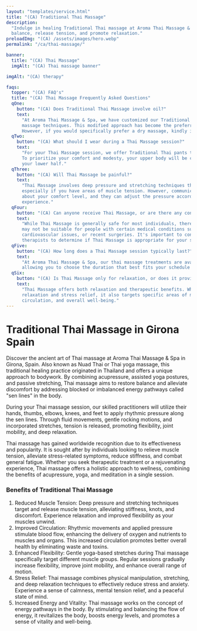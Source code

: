 ```yaml
---
layout: "templates/service.html"
title: "(CA) Traditional Thai Massage"
description:
  "Indulge in healing Traditional Thai massage at Aroma Thai Massage & Spa in Girona. Our skilled therapists restore
  balance, release tension, and promote relaxation."
preloadImg: "(CA) /assets/images/hero.webp"
permalink: "/ca/thai-massage/"

banner:
  title: "(CA) Thai Massage"
  imgAlt: "(CA) Thai massage banner"

imgAlt: "(CA) therapy"

faqs:
  topper: "(CA) FAQ's"
  title: "(CA) Thai Massage Frequently Asked Questions"
  qOne:
    button: "(CA) Does Traditional Thai Massage involve oil?"
    text:
      "At Aroma Thai Massage & Spa, we have customized our Traditional Thai Massage to incorporate both dry and oil
      massage techniques. This modified approach has become the preferred choice for the majority of our customers.
      However, if you would specifically prefer a dry massage, kindly inform your therapist before the session begins."
  qTwo:
    button: "(CA) What should I wear during a Thai Massage session?"
    text:
      "For your Thai Massage session, we offer Traditional Thai pants to ensure your comfort and allow ease of movement.
      To prioritize your comfort and modesty, your upper body will be covered with a sheet while the therapist works on
      your lower half."
  qThree:
    button: "(CA) Will Thai Massage be painful?"
    text:
      "Thai Massage involves deep pressure and stretching techniques that may occasionally induce mild discomfort,
      especially if you have areas of muscle tension. However, communication with your therapist is crucial. Inform them
      about your comfort level, and they can adjust the pressure accordingly to ensure a pleasant and effective
      experience."
  qFour:
    button: "(CA) Can anyone receive Thai Massage, or are there any contraindications?"
    text:
      "While Thai Massage is generally safe for most individuals, there are certain contraindications to consider. It
      may not be suitable for people with certain medical conditions such as fractures, severe osteoporosis,
      cardiovascular issues, or recent surgeries. It's important to consult with your healthcare provider or our
      therapists to determine if Thai Massage is appropriate for your specific situation."
  qFive:
    button: "(CA) How long does a Thai Massage session typically last?"
    text:
      "At Aroma Thai Massage & Spa, our thai massage treatments are available in either 60 or 90-minute sessions,
      allowing you to choose the duration that best fits your schedule and needs."
  qSix:
    button: "(CA) Is Thai Massage only for relaxation, or does it provide therapeutic benefits?"
    text:
      "Thai Massage offers both relaxation and therapeutic benefits. While it is known for its ability to promote deep
      relaxation and stress relief, it also targets specific areas of muscle tension and aims to improve flexibility,
      circulation, and overall well-being."
---
```


# Traditional Thai Massage in Girona Spain

Discover the ancient art of Thai massage at Aroma Thai Massage & Spa in Girona, Spain. Also known as Nuad Thai or Thai
yoga massage, this traditional healing practice originated in Thailand and offers a unique approach to bodywork. By
combining acupressure, assisted yoga postures, and passive stretching, Thai massage aims to restore balance and
alleviate discomfort by addressing blocked or imbalanced energy pathways called "sen lines" in the body.

During your Thai massage session, our skilled practitioners will utilize their hands, thumbs, elbows, knees, and feet to
apply rhythmic pressure along the sen lines. Through fluid movements, gentle rocking motions, and incorporated
stretches, tension is released, promoting flexibility, joint mobility, and deep relaxation.

Thai massage has gained worldwide recognition due to its effectiveness and popularity. It is sought after by individuals
looking to relieve muscle tension, alleviate stress-related symptoms, reduce stiffness, and combat general fatigue.
Whether you seek therapeutic treatment or a rejuvenating experience, Thai massage offers a holistic approach to
wellness, combining the benefits of acupressure, yoga, and meditation in a single session.

### Benefits of Traditional Thai Massage

1.  Reduced Muscle Tension: Deep pressure and stretching techniques target and release muscle tension, alleviating
    stiffness, knots, and discomfort. Experience relaxation and improved flexibility as your muscles unwind.
2.  Improved Circulation: Rhythmic movements and applied pressure stimulate blood flow, enhancing the delivery of oxygen
    and nutrients to muscles and organs. This increased circulation promotes better overall health by eliminating waste
    and toxins.
3.  Enhanced Flexibility: Gentle yoga-based stretches during Thai massage specifically target different muscle groups.
    Regular sessions gradually increase flexibility, improve joint mobility, and enhance overall range of motion.
4.  Stress Relief: Thai massage combines physical manipulation, stretching, and deep relaxation techniques to
    effectively reduce stress and anxiety. Experience a sense of calmness, mental tension relief, and a peaceful state
    of mind.
5.  Increased Energy and Vitality: Thai massage works on the concept of energy pathways in the body. By stimulating and
    balancing the flow of energy, it revitalizes the body, boosts energy levels, and promotes a sense of vitality and
    well-being.
